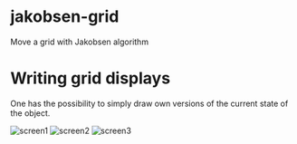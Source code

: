 # jakobsen-grid
Move a grid with Jakobsen algorithm


# Writing grid displays

One has the possibility to simply draw own versions of the current state of the object. 

![screen1](http://johnnycrab.com/root/data/screen1.png)
![screen2](http://johnnycrab.com/root/data/screen2.png)
![screen3](http://johnnycrab.com/root/data/screen3.png)
